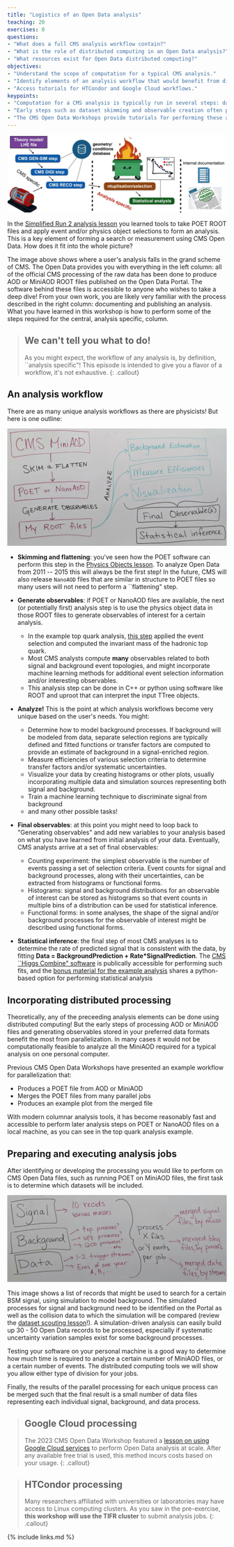 ```yaml
---
title: "Logistics of an Open Data analysis"
teaching: 20
exercises: 0
questions:
- "What does a full CMS analysis workflow contain?"
- "What is the role of distributed computing in an Open Data analysis?"
- "What resources exist for Open Data distributed computing?"
objectives:
- "Understand the scope of computation for a typical CMS analysis."
- "Identify elements of an analysis workflow that would benefit from distributed computing."
- "Access tutorials for HTCondor and Google Cloud workflows."
keypoints:
- "Computation for a CMS analysis is typically run in several steps: dataset skimming / flattening, observable creation, visualization, and statistical analysis."
- "Early steps such as dataset skimming and observable creation often particularly benefit from distributed computing."
- "The CMS Open Data Workshops provide tutorials for performing these analysis steps on either HTCondor or Google Cloud platforms."
---
```


![](../assets/img/analysisflow.JPG)

In the [Simplified Run 2 analysis lesson](https://cms-opendata-workshop.github.io/workshopwhepp-lesson-ttbarljetsanalysis/) you learned tools to take POET ROOT files and apply event and/or physics object selections to form an analysis. This is a key element of forming a search or measurement using CMS Open Data. How does it fit into the whole picture?

The image above shows where a user's analysis falls in the grand scheme of CMS. The Open Data provides you with everything in the left column: all of the official CMS processing of the raw data has been done to produce AOD or MiniAOD ROOT files published on the Open Data Portal. The software behind these files is accessible to anyone who wishes to take a deep dive! From your own work, you are likely very familiar with the process described in the right column: documenting and publishing an analysis. What you have learned in this workshop is how to perform some of the steps required for the central, analysis specific, column.

> ## We can't tell you what to do!
> As you might expect, the workflow of any analysis is, by definition, ``analysis specific"!
> This episode is intended to give you a flavor of a workflow, it's not exhaustive.
{: .callout}

## An analysis workflow

There are as many unique analysis workflows as there are physicists! But here is one outline:

![](../assets/img/julieflow.JPG)

- **Skimming and flattening**: you've seen how the POET software can perform this step in the [Physics Objects lesson](https://cms-opendata-workshop.github.io/workshopwhepp-lesson-physics-objects/). To analyze Open Data from 2011 -- 2015 this will always be the first step! In the future, CMS will also release `NanoAOD` files that are similar in structure to POET files so many users will not need to perform a ``flattening" step.

- **Generate observables**: if POET or NanoAOD files are available, the next (or potentially first) analysis step is to use the physics object data in those ROOT files to generate observables of interest for a certain analysis.
  - In the example top quark analysis, [this step](https://cms-opendata-workshop.github.io/workshopwhepp-lesson-ttbarljetsanalysis/04-fullanalysis/index.html) applied the event selection and computed the invariant mass of the hadronic top quark.
  - Most CMS analysts compute **many** observables related to both signal and background event topologies, and might incorporate machine learning methods for additional event selection information and/or interesting observables.
  - This analysis step can be done in C++ or python using software like ROOT and uproot that can interpret the input TTree objects. 


- **Analyze!** This is the point at which analysis workflows become very unique based on the user's needs. You might:
  - Determine how to model background processes. If background will be modeled from data, separate selection regions are typically defined and fitted functions or transfer factors are computed to provide an estimate of background in a signal-enriched region.
  - Measure efficiencies of various selection criteria to determine transfer factors and/or systematic uncertainties.
  - Visualize your data by creating histograms or other plots, usually incorporating multiple data and simulation sources representing both signal and background.
  - Train a machine learning technique to discriminate signal from background
  - and many other possible tasks!


- **Final observables**: at this point you might need to loop back to "Generating observables" and add new variables to your analysis based on what you have learned from initial analysis of your data. Eventually, CMS analysts arrive at a set of final observables:
  - Counting experiment: the simplest observable is the number of events passing a set of selection criteria. Event counts for signal and background processes, along with their uncertainties, can be extracted from histograms or functional forms.
  - Histograms: signal and background distributions for an observable of interest can be stored as histograms so that event counts in multiple bins of a distribution can be used for statistical inference.
  - Functional forms: in some analyses, the shape of the signal and/or background processes for the observable of interest might be described using functional forms.


- **Statistical inference**: the final step of most CMS analyses is to determine the rate of predicted signal that is consistent with the data, by fitting **Data = BackgroundPrediction + Rate*SignalPrediction**. The [CMS ``Higgs Combine" software](https://cms-analysis.github.io/HiggsAnalysis-CombinedLimit/) is publically accessible for performing such fits, and the [bonus material for the example analysis](https://cms-opendata-workshop.github.io/workshopwhepp-lesson-ttbarljetsanalysis/05-systematics-stats/index.html#introduction-to-stats-analysis) shares a python-based option for performing statistical analysis

## Incorporating distributed processing

Theoretically, any of the preceeding analysis elements can be done using distributed computing! But the early steps of processing AOD or MiniAOD files and generating observables stored in your preferred data formats benefit the most from parallelization. In many cases it would not be computationally feasible to analyze all the MiniAOD required for a typical analysis on one personal computer. 

Previous CMS Open Data Workshops have presented an example workflow for parallelization that:
- Produces a POET file from AOD or MiniAOD
- Merges the POET files from many parallel jobs
- Produces an example plot from the merged file

With modern columnar analysis tools, it has become reasonably fast and accessible to perform later analysis steps on POET or NanoAOD files on a local machine, as you can see in the top quark analysis example. 

## Preparing and executing analysis jobs

After identifying or developing the processing you would like to perform on CMS Open Data files, such as running POET on MiniAOD files, the first task is to determine which datasets will be included. 

![](../assets/img/jobflow.JPG)

This image shows a list of records that might be used to search for a certain BSM signal, using simulation to model background. The simulated processes for signal and background need to be identified on the Portal as well as the collision data to which the simulation will be compared (review the [dataset scouting lesson](https://cms-opendata-workshop.github.io/workshopwhepp-lesson-dataset-scouting/)!). A simulation-driven analysis can easily build up 30 - 50 Open Data records to be processed, especially if systematic uncertainty variation samples exist for some background processes.

Testing your software on your personal machine is a good way to determine how much time is required to analyze a certain number of MiniAOD files, or a certain number of events. The distributed computing tools we will show you allow either type of division for your jobs. 

Finally, the results of the parallel processing for each unique process can be merged such that the final result is a small number of data files representing each individual signal, background, and data process. 

> ## Google Cloud processing
> The 2023 CMS Open Data Workshop featured a [lesson on using Google Cloud services](https://cms-opendata-workshop.github.io/workshop2023-lesson-cloud/) to perform Open Data
> analysis at scale. After any available free trial is used, this method incurs costs based on your usage.
{: .callout}

> ## HTCondor processing
> Many researchers affiliated with universities or laboratories may have access to Linux computing clusters. 
> As you saw in the pre-exercise, **this workshop will use the TIFR cluster** to submit analysis jobs. 
{: .callout}

{% include links.md %}

